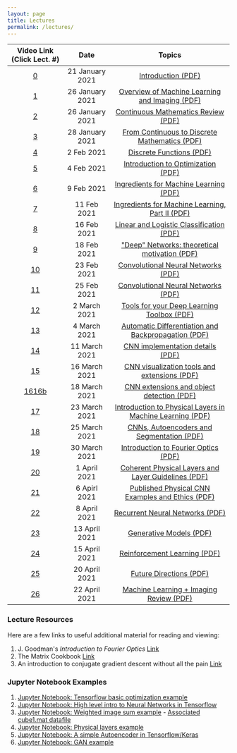 ```yaml
---
layout: page
title: Lectures
permalink: /lectures/
---
```

| Video Link (Click Lect. #)                       | Date         |  Topics             
|:---------------------------:|:------------:|:-------------------:
|[0](https://www.dropbox.com/s/4l7s1abmdwx7arp/lecture_0.mp4?dl=0)|21 January 2021|[Introduction (PDF)](/lectures/lecture_0_introduction.pdf)
|[1](https://www.dropbox.com/s/097cu0g2zrleit3/lecture_1.mp4?dl=0)|26 January 2021|[Overview of Machine Learning and Imaging (PDF)](/lectures/lecture_1_ML-Imaging_Summary_final.pdf)
|[2](https://www.dropbox.com/s/097cu0g2zrleit3/lecture_1.mp4?dl=0)|26  January 2021|[Continuous Mathematics Review (PDF)](/lectures/lecture_2_math_continuous.pdf)
|[3](https://www.dropbox.com/s/0hcgbh5paajygaz/lecture_2.mp4?dl=0)|28 January 2021|[From Continuous to Discrete Mathematics (PDF)](/lectures/lecture_3_continuous_discrete_math.pdf)
|[4](https://www.dropbox.com/s/5x45xmkldccd6s4/lecture_3.mp4?dl=0)|2 Feb 2021|[Discrete Functions (PDF)](/lectures/lecture_4_math_discrete.pdf)
|[5](https://www.dropbox.com/s/y10stidpk4uy71o/lecture_4.mp4?dl=0)|4 Feb 2021|[Introduction to Optimization (PDF)](/lectures/lecture_5_intro_optimization.pdf)
|[6](https://www.dropbox.com/s/zzajk6vmt1xpoyn/lecture_5.mp4?dl=0)|9 Feb 2021|[Ingredients for Machine Learning (PDF)](/lectures/lecture_6_optimization-to-ML.pdf)
|[7](https://www.dropbox.com/s/yx7akjznubhr0zf/lecture_6.mp4?dl=0)|11 Feb 2021|[Ingredients for Machine Learning, Part II (PDF)](/lectures/lecture_6_optimization-to-ML.pdf)
|[8](https://www.dropbox.com/s/73uvnmoy6uz5iyj/lecture_7.mp4?dl=0)|16 Feb 2021|[Linear and Logistic Classification (PDF)](/lectures/lecture_7_ML-principles.pdf)
|[9](https://www.dropbox.com/s/gnj8bfzcgb4upsu/lecture_8.mp4?dl=0)|18 Feb 2021|["Deep" Networks: theoretical motivation (PDF)](/lectures/lecture_8_ML_Theory.pdf)
|[10](https://www.dropbox.com/s/9vnx6r1vjdcqi7q/lecture_9.mp4?dl=0)|23 Feb 2021|[Convolutional Neural Networks (PDF)](/lectures/lecture_9_intro_to_CNN's.pdf)
|[11](https://www.dropbox.com/s/yhaweum3sjl3crh/lecture_10.mp4?dl=0)|25 Feb 2021|[Convolutional Neural Networks (PDF)](/lectures/lecture_9_intro_to_CNN's.pdf)
|[12](https://www.dropbox.com/s/k9ld3zkmsyioyvl/lecture_11.mp4?dl=0)|2 March 2021|[Tools for your Deep Learning Toolbox (PDF)](/lectures/lecture_10_useful_DL_tools.pdf)
|[13](https://www.dropbox.com/s/psvf4qh3952trms/lecture_12.mp4?dl=0)|4 March 2021|[Automatic Differentiation and Backpropagation (PDF)](/lectures/lecture_11_Backpropagation.pdf)
|[14](https://www.dropbox.com/s/zksaootrsvh6lfx/lecture_13.mp4?dl=0)|11 March 2021|[CNN implementation details (PDF)](/lectures/lecture_12_CNNs_practical_tips.pdf)
|[15](https://www.dropbox.com/s/mkicv5i5l50prgh/lecture_14.mp4?dl=0)|16 March 2021|[CNN visualization tools and extensions (PDF)](/lectures/lecture_13_CNN-visualization-extensions.pdf)
|[16](https://www.dropbox.com/s/0nhauy3yyvoppka/lecture_15.mp4?dl=0)[16b](https://www.dropbox.com/s/4ayig9f963mbojw/lecture_15b.mp4?dl=0)|18 March 2021|[CNN extensions and object detection (PDF)](/lectures/lecture_14a_object_detection_segmentation.pdf)
|[17](https://www.dropbox.com/s/jws3nq94m5ni18p/lecture_16.mp4?dl=0)|23 March 2021|[Introduction to Physical Layers in Machine Learning (PDF)](/lectures/lecture_15_intro_physical_CNNs.pdf)
|[18](https://www.dropbox.com/s/9vvvgpgnll6zzbw/lecture_17.mp4?dl=0)|25 March 2021|[CNNs, Autoencoders and Segmentation (PDF)](/lectures/lecture_16_segmentation.pdf)
|[19](https://www.dropbox.com/s/w0oxlb7fz4xcspw/lecture_18.mp4?dl=0)|30 March 2021|[Introduction to Fourier Optics (PDF)](/lectures/lecture_16_intro_Fourier_optics.pdf)
|[20](https://www.dropbox.com/s/ng3ol02xmtrt3un/lecture_19.mp4?dl=0)|1 April 2021|[Coherent Physical Layers and Layer Guidelines (PDF)](/lectures/lecture_20_coherent_physical_layers_and_guidelines.pdf)
|[21](https://www.dropbox.com/s/iz8zqv73oww2xev/lecture_20.mp4?dl=0)|6 Apirl 2021|[Published Physical CNN Examples and Ethics (PDF)](/lectures/lecture_21_PhysicalCNN_examples.pdf)
|[22](https://www.dropbox.com/s/s250gndnm6k5hy5/lecture_21.mp4?dl=0)|8 April 2021|[Recurrent Neural Networks (PDF)](/lectures/lecture_22_RNNs.pdf)
|[23](https://www.dropbox.com/s/uf095vtpcx07tlu/lecture_22.mp4?dl=0)|13 April 2021|[Generative Models (PDF)](/lectures/lecture_21_generative_adversarial.pdf)
|[24](https://www.dropbox.com/s/uqwb7qt1c9yvxzm/lecture_23.mp4?dl=0)|15 April 2021|[Reinforcement Learning (PDF)](/lectures/lecture_22_reinforcement_learning.pdf)
|[25](https://www.dropbox.com/s/0y9p1p1gqulv1zl/lecture_24.mp4?dl=0)|20 April 2021|[Future Directions (PDF)](/lectures/lecture_23_future_directions_new.pdf)
|[26](https://www.dropbox.com/s/i4lt3tarr3zkvig/lecture_25.mp4?dl=0)|22 April 2021|[Machine Learning + Imaging Review (PDF)](/lectures/lecture_23_future_directions_new.pdf)
<!--
-->


### Lecture Resources
Here are a few links to useful additional material for reading and viewing:
1. J. Goodman's *Introduction to Fourier Optics* [Link](https://www.dropbox.com/s/klavsxm4l7jbnyh/Introduction%20to%20Fourier%20Optics%202nd%20-%20J.%20Goodman.pdf?dl=0)
2. The Matrix Cookbook [Link](https://www.math.uwaterloo.ca/~hwolkowi/matrixcookbook.pdf)
3. An introduction to conjugate gradient descent without all the pain [Link](https://www.cs.cmu.edu/~quake-papers/painless-conjugate-gradient.pdf)


### Jupyter Notebook Examples
1. [Jupyter Notebook: Tensorflow basic optimization example](/data/basic_tensorflow_eager_example.ipynb)
2. [Jupyter Notebook: High level intro to Neural Networks in Tensorflow](/data/high_level_tf_intro.ipynb)
3. [Jupyter Notebook: Weighted image sum example](/data/weighted_image_sum_example.ipynb) - [Associated cube1.mat datafile](/data/cube1.mat)
4. [Jupyter Notebook: Physical layers example](/data/physical_layers_example.ipynb)
5. [Jupyter Notebook: A simple Autoencoder in Tensorflow/Keras](/data/Simple_Autoencoder.ipynb)
6. [Jupyter Notebook: GAN example](https://colab.research.google.com/github/tensorflow/gan/blob/master/tensorflow_gan/examples/colab_notebooks/tfgan_tutorial.ipynb)

<!--
-->

